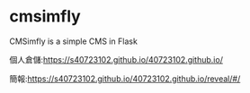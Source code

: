 # cmsimfly
CMSimfly is a simple CMS in Flask

個人倉儲:https://s40723102.github.io/40723102.github.io/

簡報:https://s40723102.github.io/40723102.github.io/reveal/#/
 
 
